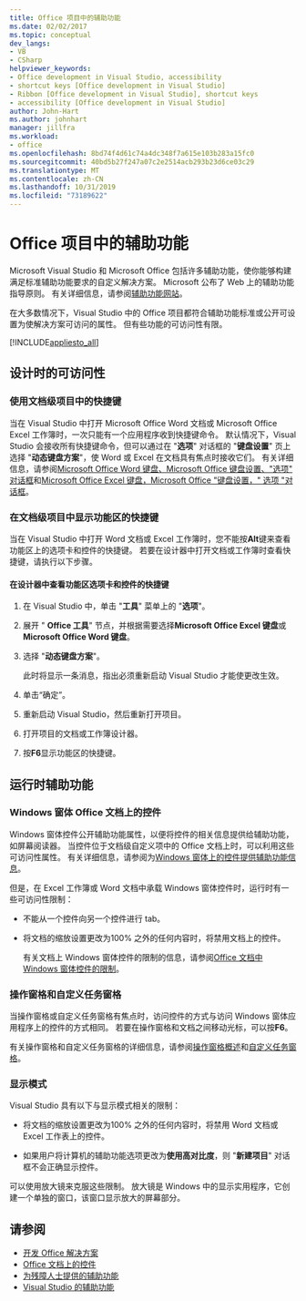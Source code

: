 ```yaml
---
title: Office 项目中的辅助功能
ms.date: 02/02/2017
ms.topic: conceptual
dev_langs:
- VB
- CSharp
helpviewer_keywords:
- Office development in Visual Studio, accessibility
- shortcut keys [Office development in Visual Studio]
- Ribbon [Office development in Visual Studio], shortcut keys
- accessibility [Office development in Visual Studio]
author: John-Hart
ms.author: johnhart
manager: jillfra
ms.workload:
- office
ms.openlocfilehash: 8bd74f4d61c74a4dc348f7a615e103b283a15fc0
ms.sourcegitcommit: 40bd5b27f247a07c2e2514acb293b23d6ce03c29
ms.translationtype: MT
ms.contentlocale: zh-CN
ms.lasthandoff: 10/31/2019
ms.locfileid: "73189622"
---
```

# <a name="accessibility-in-office-projects"></a>Office 项目中的辅助功能

Microsoft Visual Studio 和 Microsoft Office 包括许多辅助功能，使你能够构建满足标准辅助功能要求的自定义解决方案。 Microsoft 公布了 Web 上的辅助功能指导原则。 有关详细信息，请参阅[辅助功能网站](https://www.microsoft.com/accessibility/)。

在大多数情况下，Visual Studio 中的 Office 项目都符合辅助功能标准或公开可设置为使解决方案可访问的属性。 但有些功能的可访问性有限。

[!INCLUDE[appliesto_all](../vsto/includes/appliesto-all-md.md)]

## <a name="accessibility-at-design-time"></a>设计时的可访问性

### <a name="use-shortcut-keys-in-document-level-projects"></a>使用文档级项目中的快捷键
 当在 Visual Studio 中打开 Microsoft Office Word 文档或 Microsoft Office Excel 工作簿时，一次只能有一个应用程序收到快捷键命令。 默认情况下，Visual Studio 会接收所有快捷键命令，但可以通过在 "**选项**" 对话框的 "**键盘设置**" 页上选择 "**动态键盘方案**"，使 Word 或 Excel 在文档具有焦点时接收它们。 有关详细信息，请参阅[Microsoft Office Word 键盘、Microsoft Office 键盘设置、"选项" 对话框](../vsto/microsoft-office-word-keyboard-microsoft-office-keyboard-settings-options-dialog-box.md)和[Microsoft Office Excel 键盘，Microsoft Office "键盘设置，" 选项 "对话框](../vsto/microsoft-office-excel-keyboard-microsoft-office-keyboard-settings-options-dialog-box.md)。

### <a name="display-shortcut-keys-for-the-ribbon-in-document-level-projects"></a>在文档级项目中显示功能区的快捷键
 当在 Visual Studio 中打开 Word 文档或 Excel 工作簿时，您不能按**Alt**键来查看功能区上的选项卡和控件的快捷键。 若要在设计器中打开文档或工作簿时查看快捷键，请执行以下步骤。

#### <a name="to-view-shortcut-keys-for-ribbon-tabs-and-controls-in-the-designer"></a>在设计器中查看功能区选项卡和控件的快捷键

1. 在 Visual Studio 中，单击 "**工具**" 菜单上的 "**选项**"。

2. 展开 " **Office 工具**" 节点，并根据需要选择**Microsoft Office Excel 键盘**或**Microsoft Office Word 键盘**。

3. 选择 "**动态键盘方案**"。

     此时将显示一条消息，指出必须重新启动 Visual Studio 才能使更改生效。

4. 单击“确定”。

5. 重新启动 Visual Studio，然后重新打开项目。

6. 打开项目的文档或工作簿设计器。

7. 按**F6**显示功能区的快捷键。

## <a name="accessibility-at-run-time"></a>运行时辅助功能

### <a name="windows-forms-controls-on-office-documents"></a>Windows 窗体 Office 文档上的控件
 Windows 窗体控件公开辅助功能属性，以便将控件的相关信息提供给辅助功能，如屏幕阅读器。 当控件位于文档级自定义项中的 Office 文档上时，可以利用这些可访问性属性。 有关详细信息，请参阅为[Windows 窗体上的控件提供辅助功能信息](/dotnet/framework/winforms/controls/providing-accessibility-information-for-controls-on-a-windows-form)。

 但是，在 Excel 工作簿或 Word 文档中承载 Windows 窗体控件时，运行时有一些可访问性限制：

- 不能从一个控件向另一个控件进行 tab。

- 将文档的缩放设置更改为100% 之外的任何内容时，将禁用文档上的控件。

  有关文档上 Windows 窗体控件的限制的信息，请参阅[Office 文档中 Windows 窗体控件的限制](../vsto/limitations-of-windows-forms-controls-on-office-documents.md)。

### <a name="actions-panes-and-custom-task-panes"></a>操作窗格和自定义任务窗格
 当操作窗格或自定义任务窗格有焦点时，访问控件的方式与访问 Windows 窗体应用程序上的控件的方式相同。 若要在操作窗格和文档之间移动光标，可以按**F6**。

 有关操作窗格和自定义任务窗格的详细信息，请参阅[操作窗格概述](../vsto/actions-pane-overview.md)和[自定义任务窗格](../vsto/custom-task-panes.md)。

### <a name="display-modes"></a>显示模式

Visual Studio 具有以下与显示模式相关的限制：

- 将文档的缩放设置更改为100% 之外的任何内容时，将禁用 Word 文档或 Excel 工作表上的控件。

- 如果用户将计算机的辅助功能选项更改为**使用高对比度**，则 "**新建项目**" 对话框不会正确显示控件。

可以使用放大镜来克服这些限制。 放大镜是 Windows 中的显示实用程序，它创建一个单独的窗口，该窗口显示放大的屏幕部分。

## <a name="see-also"></a>请参阅

- [开发 Office 解决方案](../vsto/developing-office-solutions.md)
- [Office 文档上的控件](../vsto/controls-on-office-documents.md)
- [为残障人士提供的辅助功能](../ide/reference/accessibility-features-of-visual-studio.md)
- [Visual Studio 的辅助功能](../ide/reference/accessibility-features-of-visual-studio.md)